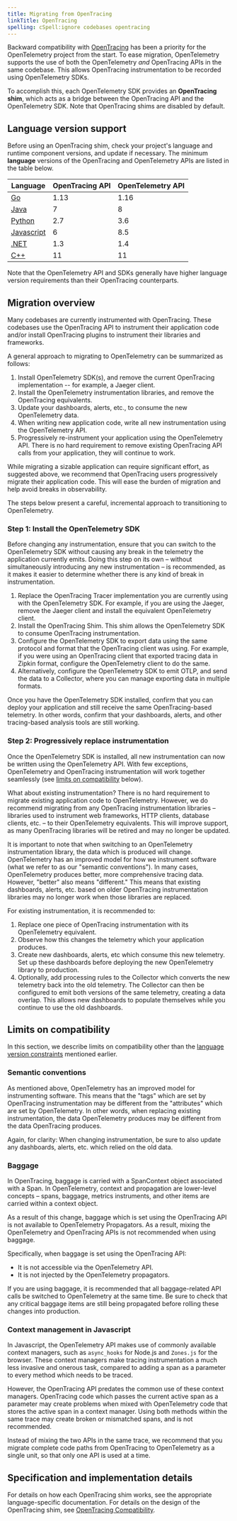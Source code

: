 ```yaml
---
title: Migrating from OpenTracing
linkTitle: OpenTracing
spelling: cSpell:ignore codebases opentracing
---
```


Backward compatibility with [OpenTracing][] has been a priority for the
OpenTelemetry project from the start. To ease migration, OpenTelemetry supports
the use of both the OpenTelemetry _and_ OpenTracing APIs in the same codebase.
This allows OpenTracing instrumentation to be recorded using OpenTelemetry SDKs.

To accomplish this, each OpenTelemetry SDK provides an **OpenTracing shim**,
which acts as a bridge between the OpenTracing API and the OpenTelemetry SDK.
Note that OpenTracing shims are disabled by default.

## Language version support

Before using an OpenTracing shim, check your project's language and runtime
component versions, and update if necessary. The minimum **language** versions
of the OpenTracing and OpenTelemetry APIs are listed in the table below.

| Language       | OpenTracing API | OpenTelemetry API |
| -------------- | --------------- | ----------------- |
| [Go][]         | 1.13            | 1.16              |
| [Java][]       | 7               | 8                 |
| [Python][]     | 2.7             | 3.6               |
| [Javascript][] | 6               | 8.5               |
| [.NET][]       | 1.3             | 1.4               |
| [C++][]        | 11              | 11                |

Note that the OpenTelemetry API and SDKs generally have higher language version
requirements than their OpenTracing counterparts.

## Migration overview

Many codebases are currently instrumented with OpenTracing. These codebases use
the OpenTracing API to instrument their application code and/or install
OpenTracing plugins to instrument their libraries and frameworks.

A general approach to migrating to OpenTelemetry can be summarized as follows:

1. Install OpenTelemetry SDK(s), and remove the current OpenTracing
   implementation -- for example, a Jaeger client.
2. Install the OpenTelemetry instrumentation libraries, and remove the
   OpenTracing equivalents.
3. Update your dashboards, alerts, etc., to consume the new OpenTelemetry data.
4. When writing new application code, write all new instrumentation using the
   OpenTelemetry API.
5. Progressively re-instrument your application using the OpenTelemetry API.
   There is no hard requirement to remove existing OpenTracing API calls from
   your application, they will continue to work.

While migrating a sizable application can require significant effort, as
suggested above, we recommend that OpenTracing users progressively migrate their
application code. This will ease the burden of migration and help avoid breaks
in observability.

The steps below present a careful, incremental approach to transitioning to
OpenTelemetry.

### Step 1: Install the OpenTelemetry SDK

Before changing any instrumentation, ensure that you can switch to the
OpenTelemetry SDK without causing any break in the telemetry the application
currently emits. Doing this step on its own – without simultaneously introducing
any new instrumentation – is recommended, as it makes it easier to determine
whether there is any kind of break in instrumentation.

1. Replace the OpenTracing Tracer implementation you are currently using with
   the OpenTelemetry SDK. For example, if you are using the Jaeger, remove the
   Jaeger client and install the equivalent OpenTelemetry client.
2. Install the OpenTracing Shim. This shim allows the OpenTelemetry SDK to
   consume OpenTracing instrumentation.
3. Configure the OpenTelemetry SDK to export data using the same protocol and
   format that the OpenTracing client was using. For example, if you were using
   an OpenTracing client that exported tracing data in Zipkin format, configure
   the OpenTelemetry client to do the same.
4. Alternatively, configure the OpenTelemetry SDK to emit OTLP, and send the
   data to a Collector, where you can manage exporting data in multiple formats.

Once you have the OpenTelemetry SDK installed, confirm that you can deploy your
application and still receive the same OpenTracing-based telemetry. In other
words, confirm that your dashboards, alerts, and other tracing-based analysis
tools are still working.

### Step 2: Progressively replace instrumentation

Once the OpenTelemetry SDK is installed, all new instrumentation can now be
written using the OpenTelemetry API. With few exceptions, OpenTelemetry and
OpenTracing instrumentation will work together seamlessly (see
[limits on compatibility](#limits-on-compatibility) below).

What about existing instrumentation? There is no hard requirement to migrate
existing application code to OpenTelemetry. However, we do recommend migrating
from any OpenTracing instrumentation libraries – libraries used to instrument
web frameworks, HTTP clients, database clients, etc. – to their OpenTelemetry
equivalents. This will improve support, as many OpenTracing libraries will be
retired and may no longer be updated.

It is important to note that when switching to an OpenTelemetry instrumentation
library, the data which is produced will change. OpenTelemetry has an improved
model for how we instrument software (what we refer to as our "semantic
conventions"). In many cases, OpenTelemetry produces better, more comprehensive
tracing data. However, "better" also means "different." This means that existing
dashboards, alerts, etc. based on older OpenTracing instrumentation libraries
may no longer work when those libraries are replaced.

For existing instrumentation, it is recommended to:

1. Replace one piece of OpenTracing instrumentation with its OpenTelemetry
   equivalent.
2. Observe how this changes the telemetry which your application produces.
3. Create new dashboards, alerts, etc which consume this new telemetry. Set up
   these dashboards before deploying the new OpenTelemetry library to
   production.
4. Optionally, add processing rules to the Collector which converts the new
   telemetry back into the old telemetry. The Collector can then be configured
   to emit both versions of the same telemetry, creating a data overlap. This
   allows new dashboards to populate themselves while you continue to use the
   old dashboards.

## Limits on compatibility

In this section, we describe limits on compatibility other than the
[language version constraints](#language-version-support) mentioned earlier.

### Semantic conventions

As mentioned above, OpenTelemetry has an improved model for instrumenting
software. This means that the "tags" which are set by OpenTracing
instrumentation may be different from the "attributes" which are set by
OpenTelemetry. In other words, when replacing existing instrumentation, the data
OpenTelemetry produces may be different from the data OpenTracing produces.

Again, for clarity: When changing instrumentation, be sure to also update any
dashboards, alerts, etc. which relied on the old data.

### Baggage

In OpenTracing, baggage is carried with a SpanContext object associated with a
Span. In OpenTelemetry, context and propagation are lower-level concepts –
spans, baggage, metrics instruments, and other items are carried within a
context object.

As a result of this change, baggage which is set using the OpenTracing API is
not available to OpenTelemetry Propagators. As a result, mixing the
OpenTelemetry and OpenTracing APIs is not recommended when using baggage.

Specifically, when baggage is set using the OpenTracing API:

- It is not accessible via the OpenTelemetry API.
- It is not injected by the OpenTelemetry propagators.

If you are using baggage, it is recommended that all baggage-related API calls
be switched to OpenTelemetry at the same time. Be sure to check that any
critical baggage items are still being propagated before rolling these changes
into production.

### Context management in Javascript

In Javascript, the OpenTelemetry API makes use of commonly available context
managers, such as `async_hooks` for Node.js and `Zones.js` for the browser.
These context managers make tracing instrumentation a much less invasive and
onerous task, compared to adding a span as a parameter to every method which
needs to be traced.

However, the OpenTracing API predates the common use of these context managers.
OpenTracing code which passes the current active span as a parameter may create
problems when mixed with OpenTelemetry code that stores the active span in a
context manager. Using both methods within the same trace may create broken or
mismatched spans, and is not recommended.

Instead of mixing the two APIs in the same trace, we recommend that you migrate
complete code paths from OpenTracing to OpenTelemetry as a single unit, so that
only one API is used at a time.

## Specification and implementation details

For details on how each OpenTracing shim works, see the appropriate
language-specific documentation. For details on the design of the OpenTracing
shim, see [OpenTracing Compatibility][ot_spec].

[.net]: /docs/instrumentation/net/shim/
[go]: https://pkg.go.dev/go.opentelemetry.io/otel/bridge/opentracing
[java]:
  https://github.com/open-telemetry/opentelemetry-java/tree/main/opentracing-shim
[javascript]: https://www.npmjs.com/package/@opentelemetry/shim-opentracing
[opentracing]: https://opentracing.io
[ot_spec]: /docs/reference/specification/compatibility/opentracing/
[python]:
  https://opentelemetry-python.readthedocs.io/en/stable/shim/opentracing_shim/opentracing_shim.html
[c++]: https://github.com/open-telemetry/opentelemetry-cpp/issues/78
